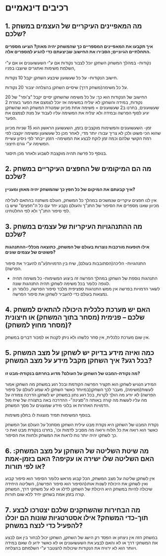 # רכיבים דינאמיים

## 1. מה המאפיינים העיקריים של העצמים במשחק שלכם?
   
#### איך תקבעו את המאפיינים המספריים כך שהמשחק יהיה מאוזן? הציעו מספרים התחלתיים הגיוניים; הסבירו את החישוב שביצעתם כדי להגיע למספרים אלה.

נקודות- במהלך המשחק השחקן יוכל לצבור נקודות אם ע"י השעשועונים או אם ע"י השלמת משימות ואתגרים שיוצבו בפניו,

חישוב הנקודות- על כל שעשועון שיבצע השחקן יקבל 10 נקודות.

על כל משימה(משחק דרך) שיסיים השחקן בהצלחה יצבור 20 נקודות.
  
החישוב של הנקודות הוא כך: על כל משימה שהשחקן יסיים יקבל "צ'ופר" של 20 נקודות, במידה והשחקן לא יצליח במשימה אז יוכל לצמצם את הפער בעזרת 2 שעשועונים, בחרנו ב2 שעשועונים = משימה אחת מכיוון שמטרת המשחק הוא שהשחקן יגיע לסוף הפרשה ובמידה ולא יצליח את המשימה עליו לעבוד על מנת לצמצם את הפער.

זמן- השעשועונים והמשימות מוקצבים בזמן, השעשועון הראשון הוא 15 שניות מכיוון שהוא הכי פשוט ולכן לא צריך עבורו יותר מדי, לאחר מכן כל שעשועון ומשימה יוקצבו לפי רמת הקושי שלהם וכמה זמן לוקח לבצע את המשימה- הזמן ייבחר לפי ניסיון עשיית המשימה ע"י גורם חיצוני.

בנוסף כל פרשה תהיה מוקצבת לשבוע ולאחר מכן תיסגר.

## 2. מה הם המיקומים של החפצים העיקריים במשחק שלכם?
	
#### איך קבעתם את המיקום של כל חפץ כך שהמשחק יהיה מאוזן ומעניין?

אין לנו חפצים עיקריים שנמשכים במהלך כל המשחק, העולם משתנה בהתאם לעלילה מכיוון שאנו מספרים את הסיפור של התנ"ך והעולם נקבע יחד עם כל ה"חפצים" שיש בו לפי סיפור התנ"ך ולא לפי החלטתינו.

## 3. מה ההתנהגויות העיקריות של עצמים במשחק שלכם?
#### אילו תופעות מורכבות נוצרות בעולם של המשחק, כתוצאה מכללי-ההתנהגות פשוטים של עצמים שונים?

התנהגויות- הליכה(הסתובבות בעולם), שיח בין הדמויות(ע"מ להעביר את סיפור הפרשה).
  - התנהגות נוספת של השחקן במהלך הפרשה זה ביצוע המשימות- כל משימה תהיה לגופה כלומר בכל משימה לשחקן תהיה התנהגות שונה.
  - לשאר הדמויות בפרשה אין ממש התנהגות ספציפית מלבד סיפור הפרשה, כלומר הן נמצאות בעולם כדי להעביר לשחקן את סיפור הפרשה.
 
## 4. האם יש מערכת כלכלית היכולה להתאים למשחק שלכם – פנימית (מסחר בתוך המשחק) או חיצונית (מסחר מחוץ למשחק)?
   
אין שום מערכת כלכלית, אין סחר כלשהו ולא ניתן לקנות או למכור דברים במשחק.

## 5. כמה ואיזה מידע בדיוק יש לשחקן על מצב המשחק בכל רגע? איך השחקן מקבל מידע על מצב המשחק?
    
#### מה נקודת-המבט של השחקן על העולם? מדוע בחרתם בנקודת-מבט זו?

המידע הנגיש לשחקן הוא תקציר הפרשה הקודמת ובכל רגע במשחק מה השחקן אמור לעשות(משימה), מעבר לכך השחקן(במיוחד כאשר השחקן לא שמע לעולם על סיפור הפרשה) לא יודע מה הולך לקרות, בכל רגע נתון במשחק יש לשחקן הדרכה צמודה על מה עליו לעשות מה קורה באותה ה"סצינה"- ההדרכה באה בתצורה של שיח מול הדמויות האחרות או בלוני מידע שמוצגים על מסך המשחק.

בנוסף המשימות תמיד מוצגות לו בחלון משימות.

נקודת המבט של השחקן היא נקודת מבט עילית השחקן מסתכל על העולם ועל המשחק כאשר הוא רואה את כל הלוח ורואה מה מסביב לדמות וכו', בחרנו בנקודת מבט זאת כי כך לשחקו יהיה יותר נוח לראות את המשחק ולחוות את הסיפור.

## 6. מה שיטת השליטה של השחקן על מצב המשחק: האם השליטה שלו ישירה או עקיפה? האם בזמן-אמת או לפי תורות?

אין לשחקן שליטה על מצב המשחק, הכל קבוע מראש כלומר הסיפור הוא סיפור קבוע ואין לשחקן את היכולת לשנות אותו(הסיפור הוא סיפור הפרשה), השליטה היחידה שיכולה להיות במשחק היא היכולת של השחקן לדלג או לא על משחקי דרך, המשחק קורה בזמן אמת בשחקן יחיד ללא שום תורות.

## 7. מה הבחירות שהשחקנים שלכם יצטרכו לבצע תוך-כדי המשחק? אילו אסטרטגיות שונות הם יוכלו להפעיל כדי לנצח במשחק?

במשחק הזה אין ניצחון או הפסד רק הישג של השחקן, השחקן יכול לבחור בין אם לבצע את המשחקי דרך או לא והאם לבצע את השעשועונים או לא כאשר ידוע לו שאם במידה ויוותר הוא לא ירוויח את הנקודות שיכולות להצטבר ע"י השלמתם בהצלחה.
